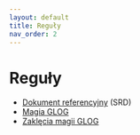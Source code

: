 ```yaml
---
layout: default
title: Reguły
nav_order: 2
---
```

# Reguły

- [Dokument referencyjny](docs/cairn-srd-pl.md) (SRD)
- [Magia GLOG](docs/glog-magic-pl.md)
- [Zaklęcia magii GLOG](docs/glog-spells-pl.md)
